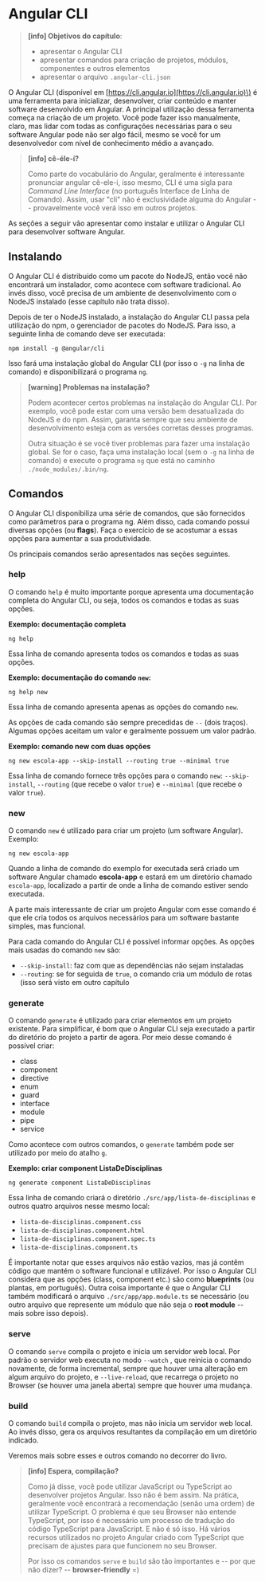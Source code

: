 # Angular CLI

> **\[info\] Objetivos do capítulo**:
>
> * apresentar o Angular CLI
> * apresentar comandos para criação de projetos, módulos, componentes e outros elementos
> * apresentar o arquivo `.angular-cli.json`

O Angular CLI \(disponível em [https://cli.angular.io](https://cli.angular.io)\) é uma ferramenta para inicializar, desenvolver, criar conteúdo e manter software desenvolvido em Angular. A principal utilização dessa ferramenta começa na criação de um projeto. Você pode fazer isso manualmente, claro, mas lidar com todas as configurações necessárias para o seu software Angular pode não ser algo fácil, mesmo se você for um desenvolvedor com nível de conhecimento médio a avançado.

> **\[info\] cê-éle-í?**
>
> Como parte do vocabulário do Angular, geralmente é interessante pronunciar angular cê-ele-i, isso mesmo, CLI é uma sigla para _Command Line Interface_ \(no português Interface de Linha de Comando\). Assim, usar "cli" não é exclusividade alguma do Angular -- provavelmente você verá isso em outros projetos.

As seções a seguir vão apresentar como instalar e utilizar o Angular CLI para desenvolver software Angular.

## Instalando

O Angular CLI é distribuído como um pacote do NodeJS, então você não encontrará um instalador, como acontece com software tradicional. Ao invés disso, você precisa de um ambiente de desenvolvimento com o NodeJS instalado \(esse capítulo não trata disso\).

Depois de ter o NodeJS instalado, a instalação do Angular CLI passa pela utilização do npm, o gerenciador de pacotes do NodeJS. Para isso, a seguinte linha de comando deve ser executada:

```
npm install -g @angular/cli
```

Isso fará uma instalação global do Angular CLI \(por isso o `-g` na linha de comando\) e disponibilizará o programa `ng`.

> **\[warning\] Problemas na instalação?**
>
> Podem acontecer certos problemas na instalação do Angular CLI. Por exemplo, você pode estar com uma versão bem desatualizada do NodeJS e do npm. Assim, garanta sempre que seu ambiente de desenvolvimento esteja com as versões corretas desses programas.
>
> Outra situação é se você tiver problemas para fazer uma instalação global. Se for o caso, faça uma instalação local \(sem o `-g` na linha de comando\) e execute o programa `ng` que está no caminho `./node_modules/.bin/ng`.

## Comandos

O Angular CLI disponibiliza uma série de comandos, que são fornecidos como parâmetros para o programa ng. Além disso, cada comando possui diversas opções \(ou **flags**\). Faça o exercício de se acostumar a essas opções para aumentar a sua produtividade.

Os principais comandos serão apresentados nas seções seguintes.

### help

O comando `help` é muito importante porque apresenta uma documentação completa do Angular CLI, ou seja, todos os comandos e todas as suas opções.

**Exemplo: documentação completa**

```
ng help
```

Essa linha de comando apresenta todos os comandos e todas as suas opções.

**Exemplo: documentação do comando **`new`**:**

```
ng help new
```

Essa linha de comando apresenta apenas as opções do comando `new`.

As opções de cada comando são sempre precedidas de `--` \(dois traços\). Algumas opções aceitam um valor e geralmente possuem um valor padrão.

**Exemplo: comando new com duas opções**

```
ng new escola-app --skip-install --routing true --minimal true
```

Essa linha de comando fornece três opções para o comando `new`: `--skip-install`, `--routing` \(que recebe o valor `true`\) e `--minimal` \(que recebe o valor `true`\).

### new

O comando `new` é utilizado para criar um projeto \(um software Angular\). Exemplo:

```
ng new escola-app
```

Quando a linha de comando do exemplo for executada será criado um software Angular chamado **escola-app** e estará em um diretório chamado `escola-app`, localizado a partir de onde a linha de comando estiver sendo executada.

A parte mais interessante de criar um projeto Angular com esse comando é que ele cria todos os arquivos necessários para um software bastante simples, mas funcional.

Para cada comando do Angular CLI é possível informar opções. As opções mais usadas do comando `new` são:

* `--skip-install`: faz com que as dependências não sejam instaladas
* `--routing`:  se for seguida de `true`, o comando cria um módulo de rotas \(isso será visto em outro capítulo

### generate

O comando `generate` é utilizado para criar elementos em um projeto existente. Para simplificar, é bom que o Angular CLI seja executado a partir do diretório do projeto a partir de agora. Por meio desse comando é possível criar:

* class
* component
* directive
* enum
* guard
* interface
* module
* pipe
* service

Como acontece com outros comandos, o `generate` também pode ser utilizado por meio do atalho `g`.

**Exemplo: criar component ListaDeDisciplinas**

```
ng generate component ListaDeDisciplinas
```

Essa linha de comando criará o diretório `./src/app/lista-de-disciplinas` e outros quatro arquivos nesse mesmo local:

* `lista-de-disciplinas.component.css`
* `lista-de-disciplinas.component.html`
* `lista-de-disciplinas.component.spec.ts`
* `lista-de-disciplinas.component.ts`

É importante notar que esses arquivos não estão vazios, mas já contêm código que mantém o software funcional e utilizável. Por isso o Angular CLI considera que as opções \(class, component etc.\) são como **blueprints** \(ou plantas, em português\). Outra coisa importante é que o Angular CLI também modificará o arquivo `./src/app/app.module.ts` se necessário \(ou outro arquivo que represente um módulo que não seja o **root module** -- mais sobre isso depois\).

### serve

O comando `serve` compila o projeto e inicia um servidor web local. Por padrão o servidor web executa no modo `--watch` , que reinicia o comando novamente, de forma incremental, sempre que houver uma alteração em algum arquivo do projeto, e `--live-reload`, que recarrega o projeto no Browser \(se houver uma janela aberta\) sempre que houver uma mudança.

### build

O comando `build` compila o projeto, mas não inicia um servidor web local. Ao invés disso, gera os arquivos resultantes da compilação em um diretório indicado.

Veremos mais sobre esses e outros comando no decorrer do livro.

> **\[info\] Espera, compilação?**
>
> Como já disse, você pode utilizar JavaScript ou TypeScript ao desenvolver projetos Angular. Isso não é bem assim. Na prática, geralmente você encontrará a recomendação \(senão uma ordem\) de utilizar TypeScript. O problema é que seu Browser não entende TypeScript, por isso é necessário um processo de tradução do código TypeScript para JavaScript. E não é só isso. Há vários recursos utilizados no projeto Angular criado com TypeScript que precisam de ajustes para que funcionem no seu Browser.
>
> Por isso os comandos `serve` e `build` são tão importantes e -- por que não dizer? -- **browser-friendly** =\)



